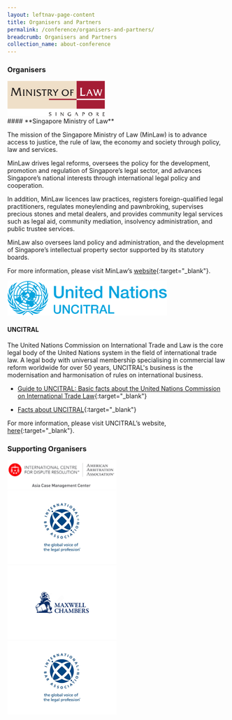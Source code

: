 ```yaml
---
layout: leftnav-page-content
title: Organisers and Partners
permalink: /conference/organisers-and-partners/
breadcrumb: Organisers and Partners
collection_name: about-conference
---
```

<style>
  .image {width: 450px;}
  .image1 img {max-width: 100%;}
  .logo {width: 250px;}
</style>


### **Organisers**
<div class="image"><img src="../images/logo-ministry-law-singapore.svg"></div>
#### **Singapore Ministry of Law** 

The mission of the Singapore Ministry of Law (MinLaw) is to advance access to justice, the rule of law, the economy and society through policy, law and services.

MinLaw drives legal reforms, oversees the policy for the development, promotion and regulation of Singapore’s legal sector, and advances Singapore’s national interests through international legal policy and cooperation.

In addition, MinLaw licences law practices, registers foreign-qualified legal practitioners, regulates moneylending and pawnbroking, supervises precious stones and metal dealers, and provides community legal services such as legal aid, community mediation, insolvency administration, and public trustee services.

MinLaw also oversees land policy and administration, and the development of Singapore’s intellectual property sector supported by its statutory boards.

For more information, please visit MinLaw’s [website](https://www.mlaw.gov.sg){:target="_blank"}.

<div class="image"><img src="../images/logo-UN.svg"></div>

#### **UNCITRAL**
The United Nations Commission on International Trade and Law is the core legal body of the United Nations system in the field of international trade law. A legal body with universal membership specialising in commercial law reform worldwide for over 50 years, UNCITRAL's business is the modernisation and harmonisation of rules on international business.

* [Guide to UNCITRAL: Basic facts about the United Nations Commission on International Trade Law](https://uncitral.un.org/sites/uncitral.un.org/files/media-documents/uncitral/en/12-57491-guide-to-uncitral-e.pdf){:target="_blank"}

* [Facts about UNCITRAL](https://uncitral.un.org/sites/uncitral.un.org/files/media-documents/uncitral/en/uncitral-leaflet-e.pdf){:target="_blank"}   

For more information, please visit UNCITRAL’s website, [here](https://uncitral.un.org/en){:target="_blank"}.


### **Supporting Organisers**
<div class="logo"><img src="../images/AAA-ICDR_Logo.jpg"></div><div class="logo"><img src="../images/iba_logo.png"></div>
<div class="logo"><img src="../images/maxwell_logo.png"></div><div class="logo"><img src="../images/iba_logo.png"></div>
